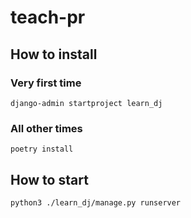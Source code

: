# teach-pr

## How to install
### Very first time
```shell
django-admin startproject learn_dj
```

### All other times
```shell
poetry install
```

## How to start
```shell
python3 ./learn_dj/manage.py runserver
```
